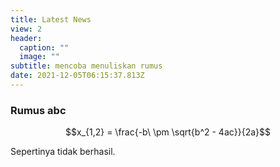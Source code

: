 ```yaml
---
title: Latest News
view: 2
header:
  caption: ""
  image: ""
subtitle: mencoba menuliskan rumus
date: 2021-12-05T06:15:37.813Z
---
```

### Rumus abc

$$x_{1,2} = \frac{-b\ \pm \sqrt{b^2 - 4ac}}{2a}$$

Sepertinya tidak berhasil.